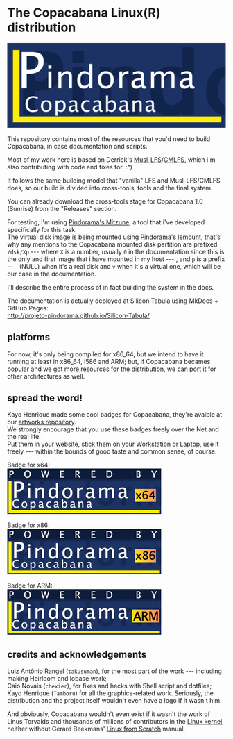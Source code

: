 # The Copacabana Linux(R) distribution
![Pindorama Copacabana Linux](https://raw.githubusercontent.com/Projeto-Pindorama/artworks/master/Pindorama%20Copacabana%20Banner/Pindorama_Copacabana_Banner_Principal.png)   

This repository contains most of the resources that you'd need to build
Copacabana, in case documentation and scripts.

Most of my work here is based on Derrick's [Musl-LFS](https://github.com/dslm4515/Musl-LFS)/[CMLFS](https://github.com/dslm4515/CMLFS),
which i'm also contributing with code and fixes for. :^)  

It follows the same building model that "vanilla" LFS and Musl-LFS/CMLFS does,
so our build is divided into cross-tools, tools and the final system.  

You can already download the cross-tools stage for Copacabana 1.0 (Sunrise) from 
the "Releases" section.  

For testing, i'm using [Pindorama's Mitzune](https://github.com/Projeto-Pindorama/mitzune), 
a tool that i've developed specifically for this task.  
The virtual disk image is being mounted using [Pindorama's lemount](http://github.com/Projeto-Pindorama/lemount), 
that's why any mentions to the Copacabana mounted disk partition are prefixed
`/dsk/Xp` --- where `X` is a number, usually `0` in the documentation since this is
the only and first image that i have mounted in my host --- , and `p` is
a prefix -- ` ` (NULL) when it's a real disk and `v` when it's a virtual one, which will be our case in
the documentation.  

I'll describe the entire process of in fact building the system in the docs.

The documentation is actually deployed at Silicon Tabula using MkDocs + GitHub
Pages:  
http://projeto-pindorama.github.io/Silicon-Tabula/

## platforms
For now, it's only being compiled for x86_64, but we intend to have it running
at least in x86_64, i586 and ARM; but, if Copacabana becames popular and we got
more resources for the distribution, we can port it for other architectures as
well.

## spread the word!
Kayo Henrique made some cool badges for Copacabana, they're avaible at our
[artworks repository](https://github.com/Projeto-Pindorama/artworks).  
We strongly encourage that you use these badges freely over the Net and the real
life.  
Put them in your website, stick them on your Workstation or Laptop, use it
freely --- within the bounds of good taste and common sense, of course.  

Badge for x64:  
![](https://raw.githubusercontent.com/Projeto-Pindorama/artworks/master/Adesivo%20Pindorama%20Copacabana/Adesivo%20Pindorama%20x64.png)  

Badge for x86:  
![](https://raw.githubusercontent.com/Projeto-Pindorama/artworks/master/Adesivo%20Pindorama%20Copacabana/Adesivo%20Pindorama%20x86.png)  

Badge for ARM:  
![](https://raw.githubusercontent.com/Projeto-Pindorama/artworks/master/Adesivo%20Pindorama%20Copacabana/Adesivo%20Pindorama%20ARM.png)  

## credits and acknowledgements
Luiz Antônio Rangel (`takusuman`), for the most part of the work --- including making Heirloom and lobase work;  
Caio Novais (`chexier`), for fixes and hacks with Shell script and dotfiles;  
Kayo Henrique (`Tamboru`) for all the graphics-related work. Seriously, the distribution
and the project itself wouldn't even have a logo if it wasn't him.  

And obviously, Copacabana wouldn't even exist if it wasn't the work of Linus
Torvalds and thousands of millions of contributors in the [Linux
kernel](http://kernel.org), neither without Gerard Beekmans' [Linux from
Scratch](http://www.linuxfromscratch.org/) manual.  
